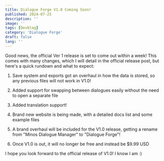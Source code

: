 ```yaml
---
title: Dialogue Forge V1.0 Coming Soon!
published: 2024-07-25
description: ''
image: ''
tags: [Devblog]
category: 'Dialogue Forge'
draft: false 
lang: ''
---
```


Good news, the official Ver 1 release is set to come out within a week! This comes with many changes, which I will detail in the official release post, but here's a quick rundown and what to expect:

1. Save system and exports got an overhaul in how the data is stored, so any previous files will  not work in V1.0!

2. Added support for swapping between dialogues easily without the need to open a separate file

3. Added translation support!

4. Brand new website is being made, with a detailed docs list and some example files

5. A brand overhaul will be included for the V1.0 release, getting a rename from "Minos Dialogue Manager" to "Dialogue Forge"!

6. Once V1.0 is out, it will no longer be free and instead be $9.99 USD

I hope you look forward to the official release of V1.0! I know I am :)